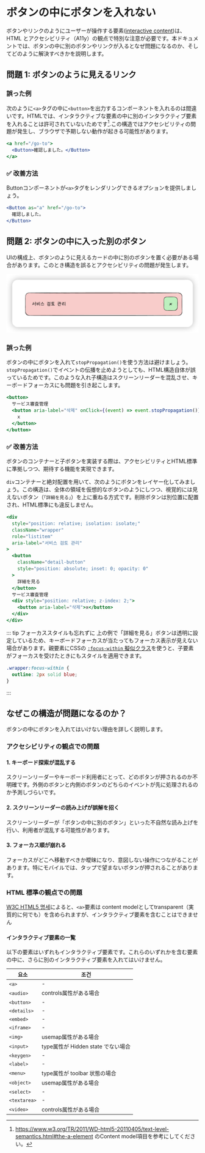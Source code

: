 # ボタンの中にボタンを入れない

ボタンやリンクのようにユーザーが操作する要素([interactive content](https://www.w3.org/TR/2011/WD-html5-20110405/content-models.html#interactive-content))は、HTML とアクセシビリティ（A11y）の観点で特別な注意が必要です。本ドキュメントでは、ボタンの中に別のボタンやリンクが入るとなぜ問題になるのか、そしてどのように解決すべきかを説明します。

## 問題 1: ボタンのように見えるリンク

### 誤った例

次のように`<a>`タグの中に`<button>`を出力するコンポーネントを入れるのは間違いです。HTMLでは、インタラクティブな要素の中に別のインタラクティブ要素を入れることは許可されていないためです[^1].この構造ではアクセシビリティの問題が発生し、ブラウザで予期しない動作が起きる可能性があります。

[^1]: https://www.w3.org/TR/2011/WD-html5-20110405/text-level-semantics.html#the-a-element
のContent model項目を参考にしてください。

```jsx
<a href="/go-to">
  <Button>確認しました。</Button>
</a>
```

### ✅ 改善方法

Buttonコンポーネントが`<a>`タグをレンダリングできるオプションを提供しましょう。

```jsx
<Button as="a" href="/go-to">
  確認しました。
</Button>
```

## 問題 2: ボタンの中に入った別のボタン

UIの構成上、ボタンのように見えるカードの中に別のボタンを置く必要がある場合があります。このとき構造を誤るとアクセシビリティの問題が発生します。

![カードUIパターンの例](../../images/button-inside-button.png)

### 誤った例

ボタンの中にボタンを入れて`stopPropagation()`を使う方法は避けましょう。`stopPropagation()`でイベントの伝播を止めようとしても、HTML構造自体が誤っているためです。このような入れ子構造はスクリーンリーダーを混乱させ、キーボードフォーカスにも問題を引き起こします。

```jsx
<button>
  サービス審査管理
  <button aria-label="삭제" onClick={(event) => event.stopPropagation()}>
    x
  </button>
</button>
```

### ✅ 改善方法

ボタンのコンテナーと子ボタンを実装する際は、アクセシビリティとHTML標準に準拠しつつ、期待する機能を実現できます。

`div`コンテナーと絶対配置を用いて、次のようにボタンをレイヤー化してみましょう。この構造は、全体の領域を仮想的なボタンのようにしつつ、視覚的には見えないボタン（`「詳細を見る」`）を上に重ねる方式です。削除ボタンは別位置に配置され、HTML標準にも違反しません。

```jsx
<div
  style="position: relative; isolation: isolate;"
  className="wrapper"
  role="listitem"
  aria-label="서비스 검토 관리"
>
  <button
    className="detail-button"
    style="position: absolute; inset: 0; opacity: 0"
  >
    詳細を見る
  </button>
  サービス審査管理
  <div style="position: relative; z-index: 2;">
    <button aria-label="삭제">x</button>
  </div>
</div>
```

::: tip フォーカススタイルも忘れずに
上の例で「詳細を見る」ボタンは透明に設定しているため、キーボードフォーカスが当たってもフォーカス表示が見えない場合があります。親要素にCSSの [`:focus-within` 擬似クラス](https://developer.mozilla.org/ko/docs/Web/CSS/:focus-within)を使うと、子要素がフォーカスを受けたときにもスタイルを適用できます。

```css
.wrapper:focus-within {
  outline: 2px solid blue;
}
```

:::

## なぜこの構造が問題になるのか？

ボタンの中にボタンを入れてはいけない理由を詳しく説明します。

### アクセシビリティの観点での問題

#### 1. キーボード探索が混乱する

スクリーンリーダーやキーボード利用者にとって、どのボタンが押されるのか不明確です。外側のボタンと内側のボタンのどちらのイベントが先に処理されるのか予測しづらいです。

#### 2. スクリーンリーダーの読み上げが誤解を招く

スクリーンリーダーが「ボタンの中に別のボタン」といった不自然な読み上げを行い、利用者が混乱する可能性があります。

#### 3. フォーカス順が崩れる

フォーカスがどこへ移動すべきか曖昧になり、意図しない操作につながることがあります。特にモバイルでは、タップで望まないボタンが押されることがあります。

### HTML 標準の観点での問題

[W3C HTML5 명세](https://www.w3.org/TR/2011/WD-html5-author-20110809/the-a-element.html)によると、`<a>`要素は content modelとしてtransparent（実質的に何でも）を含められますが、インタラクティブ要素を含むことはできません

#### インタラクティブ要素の一覧

以下の要素はいずれもインタラクティブ要素です。これらのいずれかを含む要素の中に、さらに別のインタラクティブ要素を入れてはいけません。

| 요소         | 조건                                 |
| ------------ | ------------------------------------ |
| `<a>`        | -                                    |
| `<audio>`    | controls属性がある場合           |
| `<button>`   | -                                    |
| `<details>`  | -                                    |
| `<embed>`    | -                                    |
| `<iframe>`   | -                                    |
| `<img>`      | usemap属性がある場合              |
| `<input>`    | type属性が Hidden state でない場合 |
| `<keygen>`   | -                                    |
| `<label>`    | -                                    |
| `<menu>`     | type属性が toolbar 状態の場合     |
| `<object>`   | usemap属性がある場合              |
| `<select>`   | -                                    |
| `<textarea>` | -                                    |
| `<video>`    | controls属性がある場合            |
